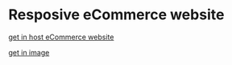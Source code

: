 # Resposive eCommerce website

[get in host eCommerce website](https://sankari2705.github.io/eCommerce/)

[get in image](https://github.com/Sankari2705/eCommerce/issues/1)
